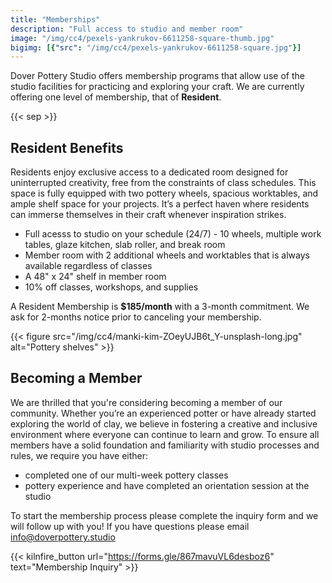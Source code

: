 ```yaml
---
title: "Memberships"
description: "Full access to studio and member room"
image: "/img/cc4/pexels-yankrukov-6611258-square-thumb.jpg"
bigimg: [{"src": "/img/cc4/pexels-yankrukov-6611258-square.jpg"}]
---
```


Dover Pottery Studio offers membership programs that allow use of the studio facilities for practicing and exploring your craft. We are currently offering one level of membership, that of **Resident**.

{{< sep >}}
## Resident Benefits

Residents enjoy exclusive access to a dedicated room designed for uninterrupted creativity, free from the constraints of class schedules. This space is fully equipped with two pottery wheels, spacious worktables, and ample shelf space for your projects. It’s a perfect haven where residents can immerse themselves in their craft whenever inspiration strikes.

- Full acesss to studio on your schedule (24/7) - 10 wheels, multiple work tables, glaze kitchen, slab roller, and break room
- Member room with 2 additional wheels and worktables that is always available regardless of classes
- A 48" x 24" shelf in member room
- 10% off classes, workshops, and supplies

A Resident Membership is **$185/month** with a 3-month commitment. We ask for 2-months notice prior to canceling your membership.

{{< figure src="/img/cc4/manki-kim-ZOeyUJB6t_Y-unsplash-long.jpg" alt="Pottery shelves" >}}

## Becoming a Member

We are thrilled that you're considering becoming a member of our community. Whether you’re an experienced potter or have already started exploring the world of clay, we believe in fostering a creative and inclusive environment where everyone can continue to learn and grow. To ensure all members have a solid foundation and familiarity with studio processes and rules, we require you have either:

- completed one of our multi-week pottery classes
- pottery experience and have completed an orientation session at the studio

To start the membership process please complete the inquiry form and we will follow up with you! If you have questions please email [info@doverpottery.studio](mailto:info@doverpottery.studio)

{{< kilnfire_button url="https://forms.gle/867mavuVL6desboz6" text="Membership Inquiry" >}}

